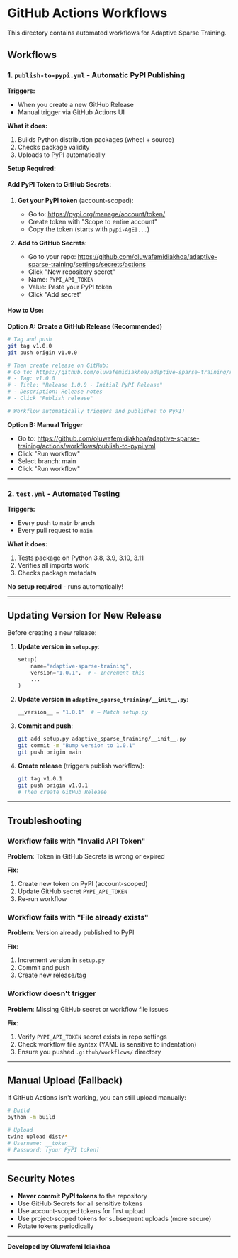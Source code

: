 # GitHub Actions Workflows

This directory contains automated workflows for Adaptive Sparse Training.

## Workflows

### 1. `publish-to-pypi.yml` - Automatic PyPI Publishing

**Triggers:**
- When you create a new GitHub Release
- Manual trigger via GitHub Actions UI

**What it does:**
1. Builds Python distribution packages (wheel + source)
2. Checks package validity
3. Uploads to PyPI automatically

**Setup Required:**

#### Add PyPI Token to GitHub Secrets:

1. **Get your PyPI token** (account-scoped):
   - Go to: https://pypi.org/manage/account/token/
   - Create token with "Scope to entire account"
   - Copy the token (starts with `pypi-AgEI...`)

2. **Add to GitHub Secrets**:
   - Go to your repo: https://github.com/oluwafemidiakhoa/adaptive-sparse-training/settings/secrets/actions
   - Click "New repository secret"
   - Name: `PYPI_API_TOKEN`
   - Value: Paste your PyPI token
   - Click "Add secret"

#### How to Use:

**Option A: Create a GitHub Release (Recommended)**
```bash
# Tag and push
git tag v1.0.0
git push origin v1.0.0

# Then create release on GitHub:
# Go to: https://github.com/oluwafemidiakhoa/adaptive-sparse-training/releases/new
# - Tag: v1.0.0
# - Title: "Release 1.0.0 - Initial PyPI Release"
# - Description: Release notes
# - Click "Publish release"

# Workflow automatically triggers and publishes to PyPI!
```

**Option B: Manual Trigger**
- Go to: https://github.com/oluwafemidiakhoa/adaptive-sparse-training/actions/workflows/publish-to-pypi.yml
- Click "Run workflow"
- Select branch: main
- Click "Run workflow"

---

### 2. `test.yml` - Automated Testing

**Triggers:**
- Every push to `main` branch
- Every pull request to `main`

**What it does:**
1. Tests package on Python 3.8, 3.9, 3.10, 3.11
2. Verifies all imports work
3. Checks package metadata

**No setup required** - runs automatically!

---

## Updating Version for New Release

Before creating a new release:

1. **Update version in `setup.py`**:
   ```python
   setup(
       name="adaptive-sparse-training",
       version="1.0.1",  # ← Increment this
       ...
   )
   ```

2. **Update version in `adaptive_sparse_training/__init__.py`**:
   ```python
   __version__ = "1.0.1"  # ← Match setup.py
   ```

3. **Commit and push**:
   ```bash
   git add setup.py adaptive_sparse_training/__init__.py
   git commit -m "Bump version to 1.0.1"
   git push origin main
   ```

4. **Create release** (triggers publish workflow):
   ```bash
   git tag v1.0.1
   git push origin v1.0.1
   # Then create GitHub Release
   ```

---

## Troubleshooting

### Workflow fails with "Invalid API Token"

**Problem**: Token in GitHub Secrets is wrong or expired

**Fix**:
1. Create new token on PyPI (account-scoped)
2. Update GitHub secret `PYPI_API_TOKEN`
3. Re-run workflow

### Workflow fails with "File already exists"

**Problem**: Version already published to PyPI

**Fix**:
1. Increment version in `setup.py`
2. Commit and push
3. Create new release/tag

### Workflow doesn't trigger

**Problem**: Missing GitHub secret or workflow file issues

**Fix**:
1. Verify `PYPI_API_TOKEN` secret exists in repo settings
2. Check workflow file syntax (YAML is sensitive to indentation)
3. Ensure you pushed `.github/workflows/` directory

---

## Manual Upload (Fallback)

If GitHub Actions isn't working, you can still upload manually:

```bash
# Build
python -m build

# Upload
twine upload dist/*
# Username: __token__
# Password: [your PyPI token]
```

---

## Security Notes

- **Never commit PyPI tokens** to the repository
- Use GitHub Secrets for all sensitive tokens
- Use account-scoped tokens for first upload
- Use project-scoped tokens for subsequent uploads (more secure)
- Rotate tokens periodically

---

**Developed by Oluwafemi Idiakhoa**
